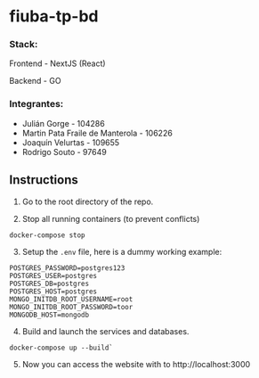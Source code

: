 # fiuba-tp-bd

### Stack:

Frontend - NextJS (React)

Backend - GO

### Integrantes:
- Julián Gorge - 104286
- Martin Pata Fraile de Manterola - 106226
- Joaquín Velurtas - 109655
- Rodrigo Souto - 97649

## Instructions

1. Go to the root directory of the repo.

2. Stop all running containers (to prevent conflicts)
```
docker-compose stop
```

3. Setup the `.env` file, here is a dummy working example:
```
POSTGRES_PASSWORD=postgres123
POSTGRES_USER=postgres
POSTGRES_DB=postgres
POSTGRES_HOST=postgres
MONGO_INITDB_ROOT_USERNAME=root
MONGO_INITDB_ROOT_PASSWORD=toor
MONGODB_HOST=mongodb
```

4. Build and launch the services and databases.
```
docker-compose up --build`
```

5. Now you can access the website with to http://localhost:3000
